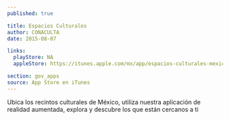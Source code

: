 ```yaml
---
published: true

title: Espacios Culturales
author: CONACULTA
date: 2015-08-07

links:
  playStore: NA
  appleStore: https://itunes.apple.com/mx/app/espacios-culturales-mexico/id485070197?mt=8

section: gov_apps
source: App Store en iTunes
---
```

Ubica los recintos culturales de México, utiliza nuestra aplicación de realidad aumentada, explora y descubre los que están cercanos a ti
